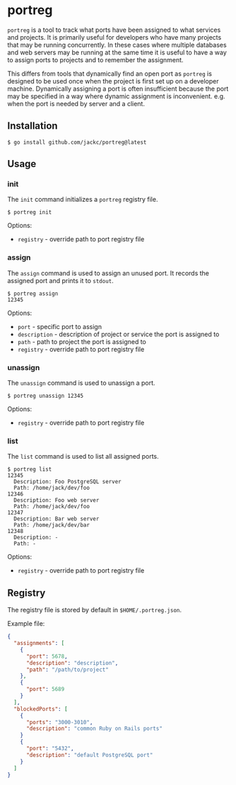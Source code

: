 # portreg

`portreg` is a tool to track what ports have been assigned to what services and projects. It is primarily useful for developers who have many projects that may be running concurrently. In these cases where multiple databases and web servers may be running at the same time it is useful to have a way to assign ports to projects and to remember the assignment.

This differs from tools that dynamically find an open port as `portreg` is designed to be used once when the project is first set up on a developer machine. Dynamically assigning a port is often insufficient because the port may be specified in a way where dynamic assignment is inconvenient. e.g. when the port is needed by server and a client.

## Installation

```
$ go install github.com/jackc/portreg@latest
```

## Usage

### init

The `init` command initializes a `portreg` registry file.

```
$ portreg init
```

Options:

* `registry` - override path to port registry file

### assign

The `assign` command is used to assign an unused port. It records the assigned port and prints it to `stdout`.

```
$ portreg assign
12345
```

Options:

* `port` - specific port to assign
* `description` - description of project or service the port is assigned to
* `path` - path to project the port is assigned to
* `registry` - override path to port registry file

### unassign

The `unassign` command is used to unassign a port.

```
$ portreg unassign 12345
```

Options:

* `registry` - override path to port registry file

### list

The `list` command is used to list all assigned ports.

```
$ portreg list
12345
  Description: Foo PostgreSQL server
  Path: /home/jack/dev/foo
12346
  Description: Foo web server
  Path: /home/jack/dev/foo
12347
  Description: Bar web server
  Path: /home/jack/dev/bar
12348
  Description: -
  Path: -
```

Options:

* `registry` - override path to port registry file

## Registry

The registry file is stored by default in `$HOME/.portreg.json`.

Example file:

```json
{
  "assignments": [
    {
      "port": 5678,
      "description": "description",
      "path": "/path/to/project"
    },
    {
      "port": 5689
    }
  ],
  "blockedPorts": [
    {
      "ports": "3000-3010",
      "description": "common Ruby on Rails ports"
    }
    {
      "port": "5432",
      "description": "default PostgreSQL port"
    }
  ]
}
```
